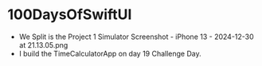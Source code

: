 # 100DaysOfSwiftUI

- We Split is the Project 1
Simulator Screenshot - iPhone 13 - 2024-12-30 at 21.13.05.png
- I build the TimeCalculatorApp on day 19 Challenge Day.


